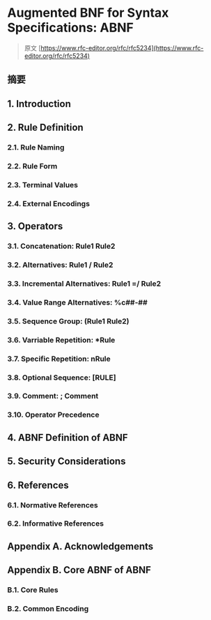 # Augmented BNF for Syntax Specifications: ABNF

> 原文 [https://www.rfc-editor.org/rfc/rfc5234](https://www.rfc-editor.org/rfc/rfc5234)

## 摘要

## 1. Introduction

## 2. Rule Definition

### 2.1. Rule Naming

### 2.2. Rule Form

### 2.3. Terminal Values

### 2.4. External Encodings

## 3. Operators

### 3.1. Concatenation: Rule1 Rule2

### 3.2. Alternatives: Rule1 / Rule2

### 3.3. Incremental Alternatives: Rule1 =/ Rule2

### 3.4. Value Range Alternatives: %c##-##

### 3.5. Sequence Group: (Rule1 Rule2)

### 3.6. Varriable Repetition: *Rule

### 3.7. Specific Repetition: nRule

### 3.8. Optional Sequence: \[RULE\]

### 3.9. Comment: ; Comment

### 3.10. Operator Precedence

## 4. ABNF Definition of ABNF

## 5. Security Considerations

## 6. References

### 6.1. Normative References

### 6.2. Informative References

## Appendix A. Acknowledgements

## Appendix B. Core ABNF of ABNF

### B.1. Core Rules

### B.2. Common Encoding
